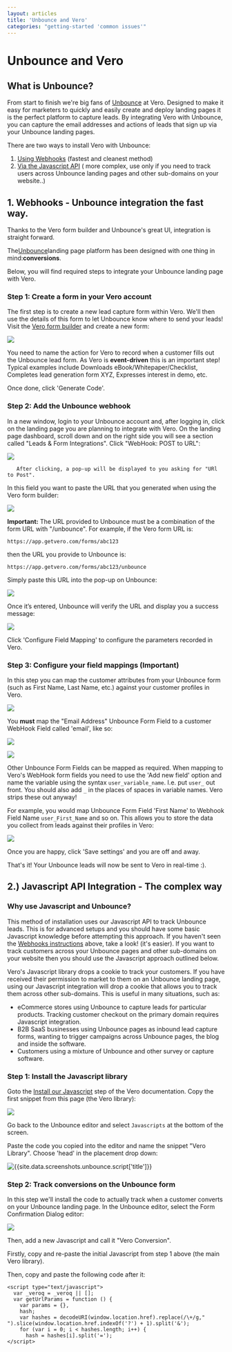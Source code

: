 ```yaml
---
layout: articles
title: 'Unbounce and Vero'
categories: "getting-started 'common issues'"
---
```


# Unbounce and Vero

## What is Unbounce?
From start to finish we're big fans of [Unbounce](http://try.unbounce.com/) at Vero. Designed to make it easy for marketers to quickly and easily create and deploy landing pages it is the perfect platform to capture leads. By integrating Vero with Unbounce, you can capture the email addresses and actions of leads that sign up via your Unbounce landing pages.

There are two ways to install Vero with Unbounce:

1. [Using Webhooks](#webhooks) (fastest and cleanest method)
2. [Via the Javascript API](#javascript_api) ( more complex, use only if you need to track users across Unbounce landing pages and other sub-domains on your website..)


## 1. <a name="webhooks"></a>Webhooks - Unbounce integration the fast way.

Thanks to the Vero form builder and Unbounce's great UI, integration is straight forward.

The[Unbounce](http://try.unbounce.com/with-sendloop/)landing page platform has been designed with one thing in mind:**conversions**.

Below, you will find required steps to integrate your Unbounce landing page with Vero.

### Step 1: Create a form in your Vero account

The first step is to create a new lead capture form within Vero. We'll then use the details of this form to let Unbounce know where to send your leads!
Visit the [Vero form builder](https://app.getvero.com/tools/forms/new) and create a new form:

![](https://s3.amazonaws.com/helpjuice_production/uploads/upload/image/742/903/Screen_Shot_2013-02-18_at_10.04.17_AM.png)

You need to name the action for Vero to record when a customer fills out the Unbounce lead form. As Vero is **event-driven** this is an important step! Typical examples include
Downloads eBook/Whitepaper/Checklist, Completes lead generation form XYZ, Expresses interest in demo, etc.

Once done, click 'Generate Code'.

### Step 2: Add the Unbounce webhook

In a new window, login to your Unbounce account and, after logging in, click on the landing page you are planning to integrate with Vero.
On the landing page dashboard, scroll down and on the right side you will see a section called "Leads & Form Integrations". Click "WebHook: POST to URL":


![](https://s3.amazonaws.com/helpjuice_production/uploads/upload/image/742/904/ss5.png)

       After clicking, a pop-up will be displayed to you asking for "URl to Post".


In this field you want to paste the URL that you generated when using the Vero form builder:


![](https://s3.amazonaws.com/helpjuice_production/uploads/upload/image/742/905/Screen_Shot_2013-02-18_at_10.08.24_AM.png)


**Important:**
The URL provided to Unbounce must be a combination of the form URL with "/unbounce". For example, if the Vero form URL is:

  `https://app.getvero.com/forms/abc123`

then the URL you provide to Unbounce is:

`https://app.getvero.com/forms/abc123/unbounce`

Simply paste this URL into the pop-up on Unbounce:


![](https://s3.amazonaws.com/helpjuice_production/uploads/upload/image/742/906/ss6.png)

Once it’s entered, Unbounce will verify the URL and display you a success message:


![](https://s3.amazonaws.com/helpjuice_production/uploads/upload/image/742/907/ss7.png)

Click 'Configure Field Mapping' to configure the parameters recorded in Vero.

### Step 3: Configure your field mappings (Important)

In this step you can map the customer attributes from your Unbounce form (such as First Name, Last Name, etc.) against your customer profiles in Vero.

![](https://s3.amazonaws.com/helpjuice_production/uploads/upload/image/742/908/Screen_Shot_2013-02-18_at_10.12.58_AM.png)

You **must** map the "Email Address" Unbounce Form Field to a customer WebHook Field called 'email', like so:

![](https://s3.amazonaws.com/helpjuice_production/uploads/upload/image/742/910/Screen_Shot_2013-02-18_at_10.13.57_AM.png)

![](https://s3.amazonaws.com/helpjuice_production/uploads/upload/image/742/911/Screen_Shot_2013-02-18_at_10.14.04_AM.png)

Other Unbounce Form Fields can be mapped as required. When mapping to Vero's WebHook form fields you need to use the 'Add new field' option and name the variable using the syntax `user_variable_name`. I.e. put `user_` out front. You should also add `_` in the places of spaces in variable names. Vero strips these out anyway!

For example, you would map Unbounce Form Field 'First Name' to Webhook Field Name `user_First_Name` and so on. This allows you to store the data you collect from leads against their profiles in Vero:


![](https://s3.amazonaws.com/helpjuice_production/uploads/upload/image/742/912/Screen_Shot_2013-02-18_at_10.17.39_AM.png)

Once you are happy, click 'Save settings' and you are off and away.

That's it! Your Unbounce leads will now be sent to Vero in real-time :).



## 2.) <a name="javascript_api"></a>Javascript API Integration - The complex way

### Why use Javascript and Unbounce?

This method of installation uses our Javascript API to track Unbounce leads. This is for advanced setups and you should have some basic Javascript knowledge before attempting this approach. If you haven't seen the [Webhooks instructions](#webhooks) above, take a look! (it's easier). If you want to track customers across your Unbounce pages and other sub-domains on your website then you should use the Javascript approach outlined below.

Vero's Javascript library drops a cookie to track your customers. If you have received their permission to market to them on an Unbounce landing page, using our Javascript integration will drop a cookie that allows you to track them across other sub-domains. This is useful in many situations, such as:

- eCommerce stores using Unbounce to capture leads for particular products. Tracking customer checkout on the primary domain requires Javascript integration.
- B2B SaaS businesses using Unbounce pages as inbound lead capture forms, wanting to trigger campaigns across Unbounce pages, the blog and inside the software.
- Customers using a mixture of Unbounce and other survey or capture software.

### Step 1: Install the Javascript library

Goto the [Install our Javascript](http://www.getvero.com/docs/install-our-javascript-snippet) step of the Vero documentation. Copy the first snippet from this page (the Vero library):

![](https://s3.amazonaws.com/helpjuice_production/uploads/upload/image/742/2617/Screen_Shot_2013-11-20_at_10.02.44_am.png)

Go back to the Unbounce editor and select `Javascripts` at the bottom of the screen.

Paste the code you copied into the editor and name the snippet "Vero Library". Choose 'head' in the placement drop down:

![{{site.data.screenshots.unbounce.script['title']}}]({{site.data.screenshots.unbounce.script.image}})

### Step 2: Track conversions on the Unbounce form

In this step we'll install the code to actually track when a customer converts on your Unbounce landing page. In the Unbounce editor, select the Form Confirmation Dialog editor:

![](https://s3.amazonaws.com/helpjuice_production/uploads/upload/image/742/2619/Screen_Shot_2013-11-20_at_10.08.49_am.png)

Then, add a new Javascript and call it "Vero Conversion".

Firstly, copy and re-paste the initial Javascript from step 1 above (the main Vero library).

Then, copy and paste the following code after it:

    <script type="text/javascript">
      var _veroq = _veroq || [];
      var getUrlParams = function () {
        var params = {},
        hash;
        var hashes = decodeURI(window.location.href).replace(/\+/g," ").slice(window.location.href.indexOf('?') + 1).split('&');
        for (var i = 0; i < hashes.length; i++) {
          hash = hashes[i].split('=');
    </script>


